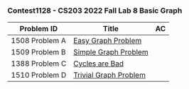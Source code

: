 ### Contest1128 - CS203 2022 Fall Lab 8 Basic Graph

| Problem ID      | Title                            | AC   |
| --------------- | -------------------------------- | ---- |
| 1508 Problem  A | [Easy Graph Problem](A_1508/)    |      |
| 1509 Problem  B | [Simple Graph Problem](B_1509/)  |      |
| 1388 Problem  C | [Cycles are Bad](C_1388/)        |      |
| 1510 Problem  D | [Trivial Graph Problem](D_1510/) |      |
